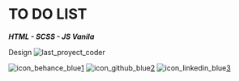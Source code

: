 <h1>TO DO LIST</h1>
<p><i><b>HTML - SCSS - JS Vanila</b></i></p>

Design
![last_proyect_coder](https://user-images.githubusercontent.com/41525219/138455097-0b0a0b02-7754-4cbd-ba08-2057dd026b11.jpg)


![icon_behance_blue](https://user-images.githubusercontent.com/41525219/138455525-61f6f652-9e77-4cb1-a95e-ffa9ff7a02f9.png)[1]
![icon_github_blue](https://user-images.githubusercontent.com/41525219/138455530-0dfc2c42-8f5e-4836-8666-57c73d9c4a95.png)[2]
![icon_linkedin_blue](https://user-images.githubusercontent.com/41525219/138455531-275886a9-4d1c-477b-9916-8bb0c30fc4bb.png)[3]

[1]: https://www.behance.net/nicoprtenjaca
[2]: https://github.com/nicoprten
[3]: https://www.linkedin.com/in/nicoprten/
